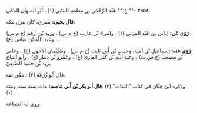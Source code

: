 ٣٩٥٨ -** ع:** عَبْد الرَّحْمَن بن مطعم البناني (١) ، أَبُو المنهال المكي.

**قال يحيى:** بصري، كان ينزل مكة.

**رَوَى عَن:** إياس بن عَبْدِ المزني (٤) ، والبراء بْن عازب (خ م س) ، وزيد بْن أرقم (خ م س) ، وعبد اللَّه بْن عباس (ع) .

**رَوَى عَنه:** إسماعيل بْن أمية، وحبيب بْن أَبي ثابت (خ م س) ، وسُلَيْمان الأحول (خ) ، وعامر بْن مصعب (خ س ت) ، وعبد اللَّهِ بْن كثير القارئ (ع) ، وعَمْرو بْن دينار (ع) ، وأبو التياح يزيد بْن حميد الضُبَعِيّ.

قال أَبُو زُرْعَة (٢) : مكي ثقة.

وذكره ابنُ حِبَّان في كتاب "الثقات" (٣) .**قال أبو بكر بْن أَبي عاصم:** مات سنة ست ومئة (١) .

روى له الجماعة.